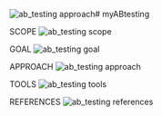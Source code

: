 ![ab_testing approach](https://github.com/domingosdeeulariadumba/myABtesting/assets/110714056/0a1e85ff-6e2d-4eba-a589-3ee2b924d0fa)# myABtesting


SCOPE
![ab_testing scope](https://github.com/domingosdeeulariadumba/myABtesting/assets/110714056/5f90e2b2-4dbb-4655-bf50-9d71703dca69)

GOAL
![ab_testing goal](https://github.com/domingosdeeulariadumba/myABtesting/assets/110714056/81f78a60-fd23-47cb-93f2-4cb54816ada0)

APPROACH
![ab_testing approach](https://github.com/domingosdeeulariadumba/myABtesting/assets/110714056/f54775f4-a3db-4afd-9dab-dda05fedb2c2)

TOOLS
![ab_testing tools](https://github.com/domingosdeeulariadumba/myABtesting/assets/110714056/b931834f-5e33-4159-9881-b1cd84339036)

REFERENCES
![ab_testing references](https://github.com/domingosdeeulariadumba/myABtesting/assets/110714056/9f68642a-8b32-424c-9692-928194a07396)

